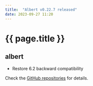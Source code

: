 ```yaml
---
title:  "Albert v0.22.7 released"
date: 2023-09-27 11:20
---
```


# {{ page.title }}

## albert

* Restore 6.2 backward compatibility

Check the [GitHub repositories](https://github.com/albertlauncher/albert/commits/v0.22.7) for details.
